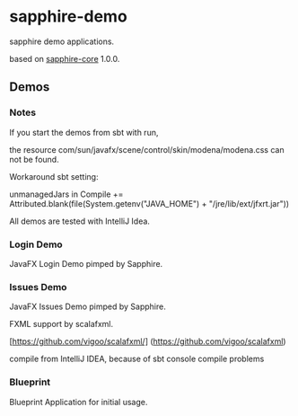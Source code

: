 sapphire-demo
=============

sapphire demo applications.

based on [sapphire-core](http://sfxcode.github.io/sapphire-core/) 1.0.0.

## Demos

### Notes

If you start the demos from sbt with run,

the resource com/sun/javafx/scene/control/skin/modena/modena.css can not be found.

Workaround sbt setting:

unmanagedJars in Compile += Attributed.blank(file(System.getenv("JAVA_HOME") + "/jre/lib/ext/jfxrt.jar"))


All demos are tested with IntelliJ Idea.
               
### Login Demo

JavaFX Login Demo pimped by Sapphire.

### Issues Demo

JavaFX Issues Demo pimped by Sapphire.

FXML support by scalafxml.

[https://github.com/vigoo/scalafxml/] (https://github.com/vigoo/scalafxml)

compile from IntelliJ IDEA, because of sbt console compile problems

### Blueprint

Blueprint Application for initial usage.

